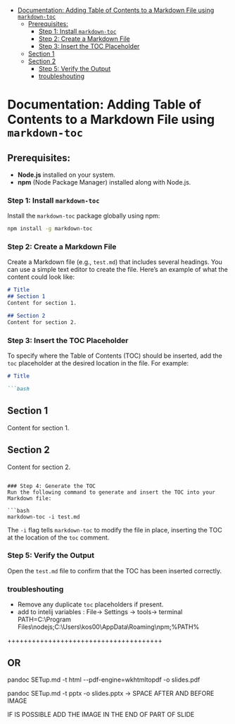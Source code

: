 

<!-- toc -->

- [Documentation: Adding Table of Contents to a Markdown File using `markdown-toc`](#documentation-adding-table-of-contents-to-a-markdown-file-using-markdown-toc)
  * [Prerequisites:](#prerequisites)
    + [Step 1: Install `markdown-toc`](#step-1-install-markdown-toc)
    + [Step 2: Create a Markdown File](#step-2-create-a-markdown-file)
    + [Step 3: Insert the TOC Placeholder](#step-3-insert-the-toc-placeholder)
  * [Section 1](#section-1)
  * [Section 2](#section-2)
    + [Step 5: Verify the Output](#step-5-verify-the-output)
    + [troubleshouting](#troubleshouting)

<!-- tocstop -->

# Documentation: Adding Table of Contents to a Markdown File using `markdown-toc`

## Prerequisites:
- **Node.js** installed on your system.
- **npm** (Node Package Manager) installed along with Node.js.

### Step 1: Install `markdown-toc`
Install the `markdown-toc` package globally using npm:

```bash
npm install -g markdown-toc
```

### Step 2: Create a Markdown File
Create a Markdown file (e.g., `test.md`) that includes several headings. You can use a simple text editor to create the file. Here’s an example of what the content could look like:

```md
# Title
## Section 1
Content for section 1.

## Section 2
Content for section 2.
```

### Step 3: Insert the TOC Placeholder
To specify where the Table of Contents (TOC) should be inserted, add the `toc` placeholder at the desired location in the file. For example:

```md
# Title

```bash
```
## Section 1
Content for section 1.

## Section 2
Content for section 2.
```

### Step 4: Generate the TOC
Run the following command to generate and insert the TOC into your Markdown file:

```bash
markdown-toc -i test.md
```

The `-i` flag tells `markdown-toc` to modify the file in place, inserting the TOC at the location of the `toc` comment.

### Step 5: Verify the Output
Open the `test.md` file to confirm that the TOC has been inserted correctly.

### troubleshouting
* Remove any duplicate `toc` placeholders if present.
* add to  intelij variables :   File-> Settings -> tools-> terminal PATH=C:\Program Files\nodejs\;C:\Users\kos00\AppData\Roaming\npm;%PATH%




++++++++++++++++++++++++++++++++++++++
## OR
pandoc SETup.md -t html --pdf-engine=wkhtmltopdf -o slides.pdf
<div style="page-break-after: always;"></div>
 pandoc SETup.md -t pptx -o slides.pptx
  -> SPACE AFTER AND BEFORE IMAGE

IF IS POSSIBLE ADD THE IMAGE IN THE END OF PART OF SLIDE